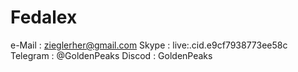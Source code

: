 # Fedalex

e-Mail   : zieglerher@gmail.com
Skype    : live:.cid.e9cf7938773ee58c
Telegram : @GoldenPeaks
Discod   : GoldenPeaks
